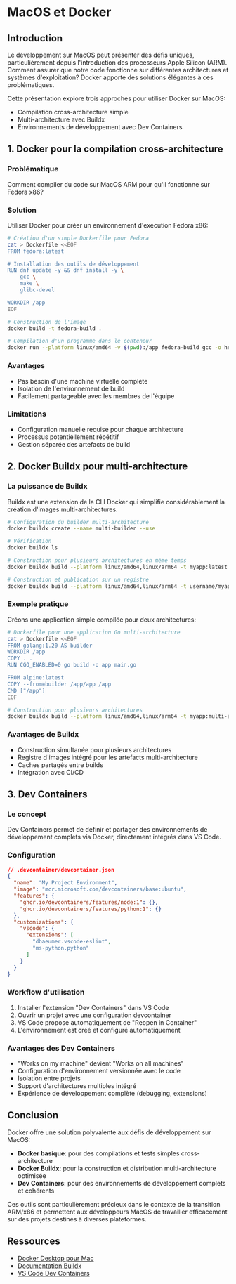 # MacOS et Docker

## Introduction

Le développement sur MacOS peut présenter des défis uniques, particulièrement depuis l'introduction des processeurs Apple Silicon (ARM). Comment assurer que notre code fonctionne sur différentes architectures et systèmes d'exploitation? Docker apporte des solutions élégantes à ces problématiques.

Cette présentation explore trois approches pour utiliser Docker sur MacOS:
- Compilation cross-architecture simple
- Multi-architecture avec Buildx
- Environnements de développement avec Dev Containers

## 1. Docker pour la compilation cross-architecture

### Problématique
Comment compiler du code sur MacOS ARM pour qu'il fonctionne sur Fedora x86?

### Solution
Utiliser Docker pour créer un environnement d'exécution Fedora x86:

```bash
# Création d'un simple Dockerfile pour Fedora
cat > Dockerfile <<EOF
FROM fedora:latest

# Installation des outils de développement
RUN dnf update -y && dnf install -y \
    gcc \
    make \
    glibc-devel

WORKDIR /app
EOF

# Construction de l'image
docker build -t fedora-build .

# Compilation d'un programme dans le conteneur
docker run --platform linux/amd64 -v $(pwd):/app fedora-build gcc -o hello hello.c
```

### Avantages
- Pas besoin d'une machine virtuelle complète
- Isolation de l'environnement de build
- Facilement partageable avec les membres de l'équipe

### Limitations
- Configuration manuelle requise pour chaque architecture
- Processus potentiellement répétitif
- Gestion séparée des artefacts de build

## 2. Docker Buildx pour multi-architecture

### La puissance de Buildx

Buildx est une extension de la CLI Docker qui simplifie considérablement la création d'images multi-architectures.

```bash
# Configuration du builder multi-architecture
docker buildx create --name multi-builder --use

# Vérification
docker buildx ls

# Construction pour plusieurs architectures en même temps
docker buildx build --platform linux/amd64,linux/arm64 -t myapp:latest .

# Construction et publication sur un registre
docker buildx build --platform linux/amd64,linux/arm64 -t username/myapp:latest --push .
```

### Exemple pratique

Créons une application simple compilée pour deux architectures:

```bash
# Dockerfile pour une application Go multi-architecture
cat > Dockerfile <<EOF
FROM golang:1.20 AS builder
WORKDIR /app
COPY . .
RUN CGO_ENABLED=0 go build -o app main.go

FROM alpine:latest
COPY --from=builder /app/app /app
CMD ["/app"]
EOF

# Construction pour plusieurs architectures
docker buildx build --platform linux/amd64,linux/arm64 -t myapp:multi-arch .
```

### Avantages de Buildx
- Construction simultanée pour plusieurs architectures
- Registre d'images intégré pour les artefacts multi-architecture
- Caches partagés entre builds
- Intégration avec CI/CD

## 3. Dev Containers

### Le concept
Dev Containers permet de définir et partager des environnements de développement complets via Docker, directement intégrés dans VS Code.

### Configuration
```json
// .devcontainer/devcontainer.json
{
  "name": "My Project Environment",
  "image": "mcr.microsoft.com/devcontainers/base:ubuntu",
  "features": {
    "ghcr.io/devcontainers/features/node:1": {},
    "ghcr.io/devcontainers/features/python:1": {}
  },
  "customizations": {
    "vscode": {
      "extensions": [
        "dbaeumer.vscode-eslint",
        "ms-python.python"
      ]
    }
  }
}
```

### Workflow d'utilisation
1. Installer l'extension "Dev Containers" dans VS Code
2. Ouvrir un projet avec une configuration devcontainer
3. VS Code propose automatiquement de "Reopen in Container"
4. L'environnement est créé et configuré automatiquement

### Avantages des Dev Containers
- "Works on my machine" devient "Works on all machines"
- Configuration d'environnement versionnée avec le code
- Isolation entre projets
- Support d'architectures multiples intégré
- Expérience de développement complète (debugging, extensions)

## Conclusion

Docker offre une solution polyvalente aux défis de développement sur MacOS:
- **Docker basique**: pour des compilations et tests simples cross-architecture
- **Docker Buildx**: pour la construction et distribution multi-architecture optimisée
- **Dev Containers**: pour des environnements de développement complets et cohérents

Ces outils sont particulièrement précieux dans le contexte de la transition ARM/x86 et permettent aux développeurs MacOS de travailler efficacement sur des projets destinés à diverses plateformes.

## Ressources
- [Docker Desktop pour Mac](https://docs.docker.com/desktop/install/mac-install/)
- [Documentation Buildx](https://docs.docker.com/buildx/working-with-buildx/)
- [VS Code Dev Containers](https://code.visualstudio.com/docs/devcontainers/containers)
